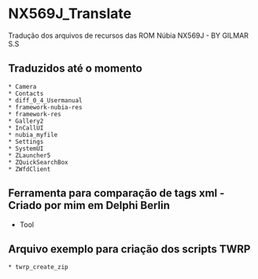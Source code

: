 # NX569J_Translate
  Tradução dos arquivos de recursos das ROM Núbia NX569J - BY GILMAR S.S

## Traduzidos até o momento
```
* Camera
* Contacts
* diff_0_4_Usermanual
* framework-nubia-res
* framework-res
* Gallery2
* InCallUI
* nubia_myfile
* Settings
* SystemUI
* ZLauncher5
* ZQuickSearchBox
* ZWfdClient
```

## Ferramenta para comparação de tags xml - Criado por mim em Delphi Berlin

* Tool

## Arquivo exemplo para criação dos scripts TWRP
```
* twrp_create_zip
```
